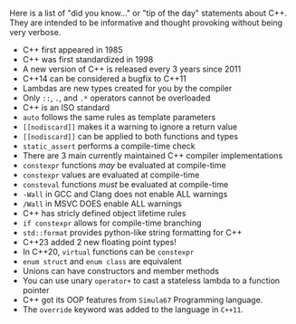 Here is a list of "did you know..." or "tip of the day" statements about C++. They are intended to be informative and thought provoking without being very verbose.

* C++ first appeared in 1985
* C++ was first standardized in 1998
* A new version of C++ is released every 3 years since 2011
* C++14 can be considered a bugfix to C++11
* Lambdas are new types created for you by the compiler
* Only `::`, `.`, and `.*` operators cannot be overloaded
* C++ is an ISO standard
* `auto` follows the same rules as template parameters
* `[[nodiscard]]` makes it a warning to ignore a return value
* `[[nodiscard]]` can be applied to both functions and types
* `static_assert` performs a compile-time check
* There are 3 main currently maintained C++ compiler implementations
* `constexpr` functions *may* be evaluated at compile-time
* `constexpr` values are evaluated at compile-time
* `consteval` functions *must* be evaluated at compile-time
* `-Wall` in GCC and Clang does not enable ALL warnings
* `/Wall` in MSVC DOES enable ALL warnings
* C++ has stricly defined object lifetime rules
* `if constexpr` allows for compile-time branching
* `std::format` provides python-like string formatting for C++
* C++23 added 2 new floating point types!
* In C++20, `virtual` functions can be `constexpr`
* `enum struct` and `enum class` are equivalent
* Unions can have constructors and member methods
* You can use unary `operator+` to cast a stateless lambda to a function pointer
* C++ got its OOP features from `Simula67` Programming language.
* The `override` keyword was added to the language in `C++11`. 
